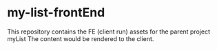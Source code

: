 # my-list-frontEnd

This repository contains the FE (client run) assets for the parent project myList
The content would be rendered to the client.